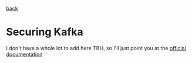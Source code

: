 [back](README.md)
# Securing Kafka

I don't have a whole lot to add here TBH, so I'll just point you at the [official documentation](https://www.confluent.io/blog/secure-kafka-deployment-best-practices/)
